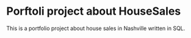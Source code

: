 # Porftoli project about HouseSales
This is a portfolio project about house sales in Nashville written in SQL.
